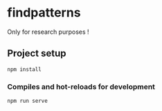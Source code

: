 # findpatterns

Only for research purposes !

## Project setup
```
npm install
```

### Compiles and hot-reloads for development
```
npm run serve
```

